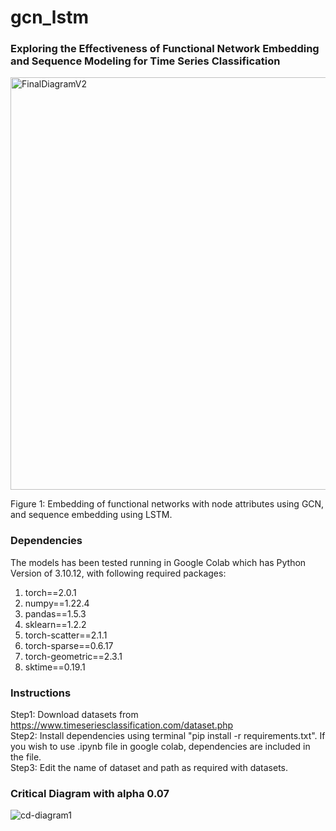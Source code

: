# gcn_lstm

### Exploring the Effectiveness of Functional Network Embedding and Sequence Modeling for Time Series Classification

<img width="660" alt="FinalDiagramV2" src="https://github.com/chapagaisa/gcn_lstm/assets/46834070/06e4fd69-a625-4f07-8a91-5b9df77decd5">

Figure 1: Embedding of functional networks with node attributes using GCN, and sequence embedding using LSTM.

### Dependencies
The models has been tested running in Google Colab which has Python Version of 3.10.12, with following required packages: <br>
1. torch==2.0.1  
2. numpy==1.22.4 
3. pandas==1.5.3 
4. sklearn==1.2.2 
5. torch-scatter==2.1.1 
6. torch-sparse==0.6.17
7. torch-geometric==2.3.1
8. sktime==0.19.1


### Instructions
Step1: Download datasets from https://www.timeseriesclassification.com/dataset.php <br>
Step2: Install dependencies using terminal "pip install -r requirements.txt". If you wish to use .ipynb file in google colab, dependencies are included in the file. <br>
Step3: Edit the name of dataset and path as required with datasets.

### Critical Diagram with alpha 0.07

![cd-diagram1](https://github.com/chapagaisa/gcn_lstm/assets/46834070/11cff7a1-82ae-4e0c-8440-2bb86e2f0043)
